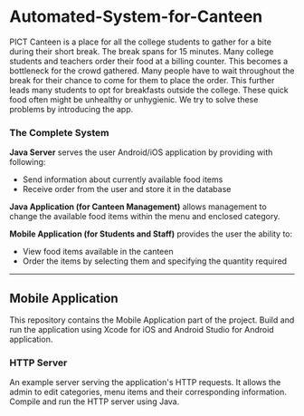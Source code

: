 # Automated-System-for-Canteen

PICT Canteen is a place for all the college students to gather for a bite during their short break. The break spans for 15 minutes. Many college students and teachers order their food at a billing counter. This becomes a bottleneck for the crowd gathered. Many people have to wait throughout the break for their chance to come for them to place the order. This further leads many students to opt for breakfasts outside the college. These quick food often might be unhealthy or unhygienic. We try to solve these problems by introducing the app.

### The Complete System

**Java Server** serves the user Android/iOS application by providing with following:
* Send information about currently available food items
* Receive order from the user and store it in the database

**Java Application (for Canteen Management)** allows management to change the available food items within the menu and enclosed category.

**Mobile Application (for Students and Staff)** provides the user the ability to:
* View food items available in the canteen
* Order the items by selecting them and specifying the quantity required
---

## Mobile Application
This repository contains the Mobile Application part of the project.
Build and run the application using Xcode for iOS and Android Studio for Android application.

### HTTP Server
An example server serving the application's HTTP requests. It allows the admin to edit categories, menu items and their corresponding information.
Compile and run the HTTP server using Java.

